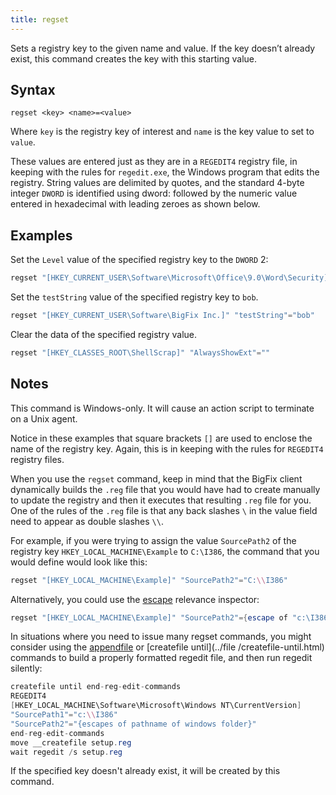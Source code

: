 ```yaml
---
title: regset
---
```


Sets a registry key to the given name and value. If the key doesn’t already
exist, this command creates the key with this starting value.

## Syntax

    regset <key> <name>=<value>

Where `key` is the registry key of interest and `name` is the key value to set
to `value`.

These values are entered just as they are in a `REGEDIT4` registry file,
in keeping with the rules for `regedit.exe`, the Windows program that edits the
registry. String values are delimited by quotes, and the standard 4-byte integer
`DWORD` is identified using dword: followed by the numeric value entered in
hexadecimal with leading zeroes as shown below.

## Examples

Set the `Level` value of the specified registry key to the `DWORD` 2:

```actionscript
regset "[HKEY_CURRENT_USER\Software\Microsoft\Office\9.0\Word\Security]" "Level"=dword:00000002
```

Set the `testString` value of the specified registry key to `bob`.

```actionscript
regset "[HKEY_CURRENT_USER\Software\BigFix Inc.]" "testString"="bob"
```

Clear the data of the specified registry value. 

```actionscript
regset "[HKEY_CLASSES_ROOT\ShellScrap]" "AlwaysShowExt"=""
```

## Notes

This command is Windows-only. It will cause an action script to terminate on a Unix agent.

Notice in these examples that square brackets `[]` are used to enclose the name
of the registry key. Again, this is in keeping with the rules for `REGEDIT4`
registry files.

When you use the `regset` command, keep in mind that the BigFix client
dynamically builds the `.reg` file that you would have had to create manually to
update the registry and then it executes that resulting `.reg` file for you. One
of the rules of the `.reg` file is that any back slashes `\` in the value field
need to appear as double slashes `\\`.

For example, if you were trying to assign the value `SourcePath2` of the
registry key `HKEY_LOCAL_MACHINE\Example`
to `C:\I386`, the command that you would define would look like this:

```actionscript
regset "[HKEY_LOCAL_MACHINE\Example]" "SourcePath2"="C:\\I386"
```

Alternatively, you could use the [escape](/relevance/reference/string.html#escape-of-string-string) relevance inspector:

```actionscript
regset "[HKEY_LOCAL_MACHINE\Example]" "SourcePath2"={escape of "c:\I386"}
```

In situations where you need to issue many regset commands, you might consider
using the [appendfile](../file/appendfile.html) or [createfile until](../file
/createfile-until.html) commands to build a properly formatted regedit file, and
then run regedit silently:

```actionscript
createfile until end-reg-edit-commands
REGEDIT4
[HKEY_LOCAL_MACHINE\Software\Microsoft\Windows NT\CurrentVersion]
"SourcePath1"="c:\\I386"
"SourcePath2"="{escapes of pathname of windows folder}"
end-reg-edit-commands
move __createfile setup.reg
wait regedit /s setup.reg
```

If the specified key doesn't already exist, it will be created by this command. 
